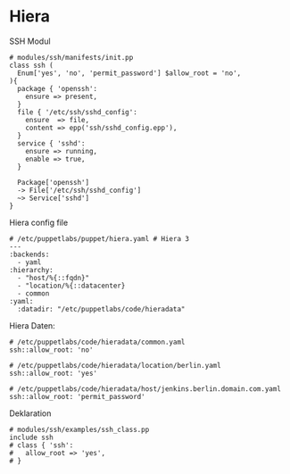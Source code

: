 # Hiera

SSH Modul

    # modules/ssh/manifests/init.pp
    class ssh (
      Enum['yes', 'no', 'permit_password'] $allow_root = 'no',
    ){
      package { 'openssh':
        ensure => present,
      }
      file { '/etc/ssh/sshd_config':
        ensure  => file,
        content => epp('ssh/sshd_config.epp'),
      }
      service { 'sshd':
        ensure => running,
        enable => true,
      }
      
      Package['openssh']
      -> File['/etc/ssh/sshd_config']
      ~> Service['sshd']
    }

Hiera config file

    # /etc/puppetlabs/puppet/hiera.yaml # Hiera 3
    ---
    :backends:
      - yaml
    :hierarchy:
      - "host/%{::fqdn}"
      - "location/%{::datacenter}
      - common
    :yaml:
      :datadir: "/etc/puppetlabs/code/hieradata"

Hiera Daten:

    # /etc/puppetlabs/code/hieradata/common.yaml
    ssh::allow_root: 'no'

    # /etc/puppetlabs/code/hieradata/location/berlin.yaml
    ssh::allow_root: 'yes'

    # /etc/puppetlabs/code/hieradata/host/jenkins.berlin.domain.com.yaml
    ssh::allow_root: 'permit_password'

Deklaration

    # modules/ssh/examples/ssh_class.pp
    include ssh
    # class { 'ssh':
    #   allow_root => 'yes',
    # }
